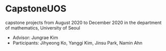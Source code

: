 # CapstoneUOS
capstone projects from August 2020 to December 2020 in the department of mathematics, University of Seoul
* Advisor: Jungrae Kim
* Participants: Jihyeong Ko, Yanggi Kim, Jinsu Park, Namin Ahn
